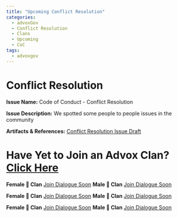 ```yaml
---
title: "Upcoming Conflict Resolution"
categories:
  - advoxGov
  - Conflict Resolution
  - Clans
  - Upcoming
  - CoC
tags:
  - advoxgov
---
```


# Conflict Resolution

**Issue Name:** 
Code of Conduct - Conflict Resolution

**Issue Description:** 
We spotted some people to people issues in the community  

**Artifacts & References:** 
[Conflict Resolution Issue Draft](https://paper.dropbox.com/doc/Advocates-Oral-CoC-Protocol--BoAQ1IORaFa0gMYLvwawyxdzAg-PqaS7paEI3ibcGWhJNLVv)

# **Have Yet to Join an Advox Clan? [Click Here](https://discord.com/channels/621759717756370964/916371047102705704/1011947207697641562)**

**Female 🐢 Clan** [Join Dialogue Soon](#testlink) **Male 🐢 Clan** [Join Dialogue Soon](#testlink)


**Female 🐺 Clan** [Join Dialogue Soon](#testlink) **Male 🐺 Clan** [Join Dialogue Soon](#testlink)


**Female 🐻 Clan** [Join Dialogue Soon](#testlink) **Male 🐻 Clan** [Join Dialogue Soon](#testlink)
